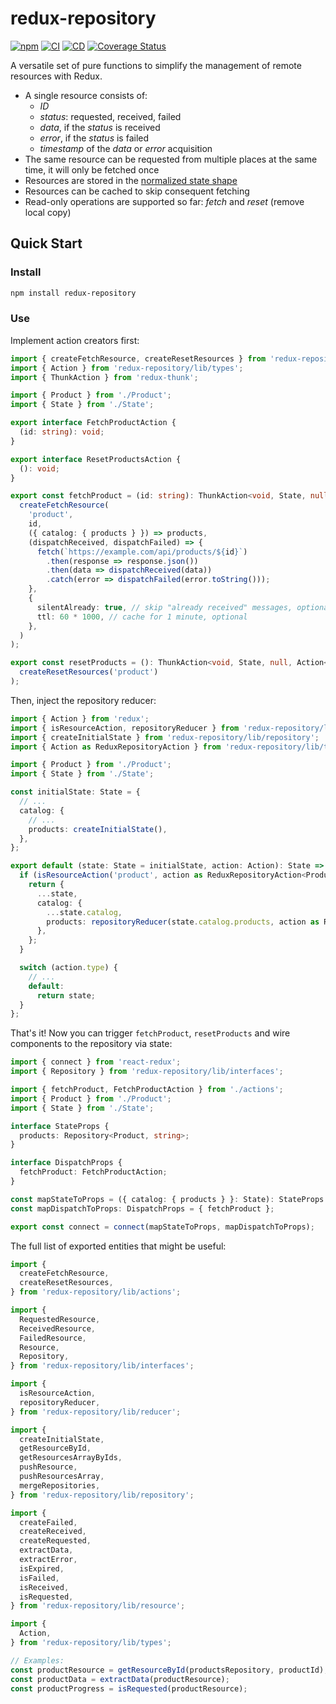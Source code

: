 # redux-repository

[![npm](https://img.shields.io/npm/v/redux-repository)](https://www.npmjs.com/package/redux-repository)
[![CI](https://github.com/loginov-rocks/redux-repository/actions/workflows/ci.yml/badge.svg)](https://github.com/loginov-rocks/redux-repository/actions/workflows/ci.yml)
[![CD](https://github.com/loginov-rocks/redux-repository/actions/workflows/cd.yml/badge.svg)](https://github.com/loginov-rocks/redux-repository/actions/workflows/cd.yml)
[![Coverage Status](https://coveralls.io/repos/github/loginov-rocks/redux-repository/badge.svg?branch=main)](https://coveralls.io/github/loginov-rocks/redux-repository?branch=main)

A versatile set of pure functions to simplify the management of remote resources with Redux.

* A single resource consists of:
  * _ID_
  * _status_: requested, received, failed
  * _data_, if the _status_ is received
  * _error_, if the _status_ is failed
  * _timestamp_ of the _data_ or _error_ acquisition
* The same resource can be requested from multiple places at the same time, it will only be fetched once
* Resources are stored in the [normalized state shape](https://redux.js.org/recipes/structuring-reducers/normalizing-state-shape)
* Resources can be cached to skip consequent fetching
* Read-only operations are supported so far: _fetch_ and _reset_ (remove local copy)

## Quick Start

### Install

```sh
npm install redux-repository
```

### Use

Implement action creators first:

```ts
import { createFetchResource, createResetResources } from 'redux-repository/lib/actions';
import { Action } from 'redux-repository/lib/types';
import { ThunkAction } from 'redux-thunk';

import { Product } from './Product';
import { State } from './State';

export interface FetchProductAction {
  (id: string): void;
}

export interface ResetProductsAction {
  (): void;
}

export const fetchProduct = (id: string): ThunkAction<void, State, null, Action<Product, string>> => (
  createFetchResource(
    'product',
    id,
    ({ catalog: { products } }) => products,
    (dispatchReceived, dispatchFailed) => {
      fetch(`https://example.com/api/products/${id}`)
        .then(response => response.json())
        .then(data => dispatchReceived(data))
        .catch(error => dispatchFailed(error.toString()));
    },
    {
      silentAlready: true, // skip "already received" messages, optional
      ttl: 60 * 1000, // cache for 1 minute, optional
    },
  )
);

export const resetProducts = (): ThunkAction<void, State, null, Action<Product, string>> => (
  createResetResources('product')
);
```

Then, inject the repository reducer:

```ts
import { Action } from 'redux';
import { isResourceAction, repositoryReducer } from 'redux-repository/lib/reducer';
import { createInitialState } from 'redux-repository/lib/repository';
import { Action as ReduxRepositoryAction } from 'redux-repository/lib/types';

import { Product } from './Product';
import { State } from './State';

const initialState: State = {
  // ...
  catalog: {
    // ...
    products: createInitialState(),
  },
};

export default (state: State = initialState, action: Action): State => {
  if (isResourceAction('product', action as ReduxRepositoryAction<Product, string>)) {
    return {
      ...state,
      catalog: {
        ...state.catalog,
        products: repositoryReducer(state.catalog.products, action as ReduxRepositoryAction<Product, string>),
      },
    };
  }

  switch (action.type) {
    // ...
    default:
      return state;
  }
};
```

That's it! Now you can trigger `fetchProduct`, `resetProducts` and wire components to the repository via state:

```ts
import { connect } from 'react-redux';
import { Repository } from 'redux-repository/lib/interfaces';

import { fetchProduct, FetchProductAction } from './actions';
import { Product } from './Product';
import { State } from './State';

interface StateProps {
  products: Repository<Product, string>;
}

interface DispatchProps {
  fetchProduct: FetchProductAction;
}

const mapStateToProps = ({ catalog: { products } }: State): StateProps => ({ products });
const mapDispatchToProps: DispatchProps = { fetchProduct };

export const connect = connect(mapStateToProps, mapDispatchToProps);
```

The full list of exported entities that might be useful:

```ts
import {
  createFetchResource,
  createResetResources,
} from 'redux-repository/lib/actions';

import {
  RequestedResource,
  ReceivedResource,
  FailedResource,
  Resource,
  Repository,
} from 'redux-repository/lib/interfaces';

import {
  isResourceAction,
  repositoryReducer,
} from 'redux-repository/lib/reducer';

import {
  createInitialState,
  getResourceById,
  getResourcesArrayByIds,
  pushResource,
  pushResourcesArray,
  mergeRepositories,
} from 'redux-repository/lib/repository';

import {
  createFailed,
  createReceived,
  createRequested,
  extractData,
  extractError,
  isExpired,
  isFailed,
  isReceived,
  isRequested,
} from 'redux-repository/lib/resource';

import {
  Action,
} from 'redux-repository/lib/types';

// Examples:
const productResource = getResourceById(productsRepository, productId);
const productData = extractData(productResource);
const productProgress = isRequested(productResource);
```
